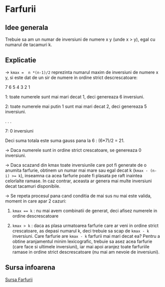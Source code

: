 # Farfurii

 ## Idee generala

 Trebuie sa am un numar de inversiuni de numere x y (unde x > y), egal cu numarul de tacamuri k.

 ## Explicatie 

 -> `kmax =  n *(n-1)/2` reprezinta numarul maxim de inversiuni de numere x y, si este dat de un sir de numere in ordine strict descrescatoare:

 7 6 5 4 3 2 1

 1: toate numerele sunt mai mari decat 1, deci genereaza 6 inversiuni.
 
 2: toate numerele mai putin 1 sunt mai mari decat 2,  deci genereaza 5 inversiuni.
 
 .
 .
 .
 
 7:  0 inversiuni

 Deci suma totala este suma gauss pana la 6 : (6*7)/2 = 21.

-> Daca numerele sunt in ordine strict crescatoare, se genereaza 0 inversiuni.

-> Daca scazand din kmax toate inversiunile care pot fi generate de o anumita farfurie, obtinem un numar mai mare sau egal decat k (`kmax - (n-i) >= k`), inseamna ca acea farfurie poate fi plasata pe raft inaintea celorlalte ramase. In caz contrar, aceasta ar genera mai multe inversiuni decat tacamuri disponibile.

-> Se repeta procesul pana cand conditia de mai sus nu mai este valida, moment in care apar 2 cazuri:

1. `kmax == k` : nu mai avem combinatii de generat, deci afisez numerele in ordine descrescatoare

2. `kmax > k` : daca as plasa urmatoarea farfurie care ar veni in ordine strict crescatoare, as depasi numarul k, deci trebuie sa scap de `kmax - k` inversiuni.
Care farfurie are `kmax - k` farfurii mai mari decat ea? Pentru a obtine aranjamentul minim lexicografic, trebuie sa asez acea farfurie (care face si ultimele inversiuni), iar mai apoi aranjez toate farfuriile ramase in ordine strict descrescatoare (nu mai am nevoie de inversiuni).


 ## Sursa infoarena

 [Sursa Farfurii](https://www.infoarena.ro/job_detail/2749881?action=view-source)
